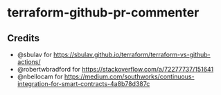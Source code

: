 # terraform-github-pr-commenter


## Credits

- @sbulav for https://sbulav.github.io/terraform/terraform-vs-github-actions/
- @robertwbradford for https://stackoverflow.com/a/72277737/151641
- @nbellocam for https://medium.com/southworks/continuous-integration-for-smart-contracts-4a8b78d387c
